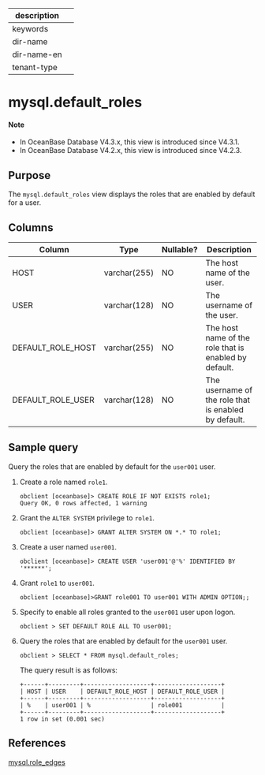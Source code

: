 | description ||
|---|---|
| keywords ||
| dir-name ||
| dir-name-en ||
| tenant-type ||

# mysql.default_roles

<main id="notice" type='explain'>
 <h4>Note</h4>
 <ul><li>In OceanBase Database V4.3.x, this view is introduced since V4.3.1. </li><li>In OceanBase Database V4.2.x, this view is introduced since V4.2.3. </li></ul>
</main>

## Purpose

The `mysql.default_roles` view displays the roles that are enabled by default for a user. 

## Columns

| **Column** | **Type** | **Nullable?** | **Description** |
| -------- | -------- | --------------- | -------- |
| HOST | varchar(255) | NO | The host name of the user. |
| USER | varchar(128) | NO | The username of the user. |
| DEFAULT_ROLE_HOST | varchar(255) | NO | The host name of the role that is enabled by default. |
| DEFAULT_ROLE_USER | varchar(128) | NO | The username of the role that is enabled by default. |

## Sample query

Query the roles that are enabled by default for the `user001` user. 

1. Create a role named `role1`. 

   ```shell
   obclient [oceanbase]> CREATE ROLE IF NOT EXISTS role1;
   Query OK, 0 rows affected, 1 warning
   ```

2. Grant the `ALTER SYSTEM` privilege to `role1`. 

   ```shell
   obclient [oceanbase]> GRANT ALTER SYSTEM ON *.* TO role1;
   ```

3. Create a user named `user001`. 

   ```shell
   obclient [oceanbase]> CREATE USER 'user001'@'%' IDENTIFIED BY '******';
   ```

4. Grant `role1` to `user001`. 

   ```shell
   obclient [oceanbase]>GRANT role001 TO user001 WITH ADMIN OPTION;;
   ```

5. Specify to enable all roles granted to the `user001` user upon logon. 

   ```shell
   obclient > SET DEFAULT ROLE ALL TO user001;
   ```

6. Query the roles that are enabled by default for the `user001` user. 

   ```shell
   obclient > SELECT * FROM mysql.default_roles;
   ```

   The query result is as follows:

   ```shell
   +------+---------+-------------------+-------------------+
   | HOST | USER    | DEFAULT_ROLE_HOST | DEFAULT_ROLE_USER |
   +------+---------+-------------------+-------------------+
   | %    | user001 | %                 | role001           |
   +------+---------+-------------------+-------------------+
   1 row in set (0.001 sec)
   ```

## References

[mysql.role_edges](3590.mysql-role_edges-of-sys-tenant.md)